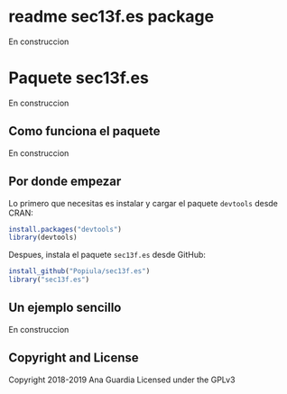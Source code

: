 readme sec13f.es package
========================

En construccion

# Paquete sec13f.es

En construccion

## Como funciona el paquete

En construccion

## Por donde empezar

Lo primero que necesitas es instalar y cargar el paquete `devtools` desde CRAN:

```r
install.packages("devtools")
library(devtools)
```
Despues, instala el paquete `sec13f.es` desde GitHub:

```r
install_github("Popiula/sec13f.es")
library("sec13f.es")
```

## Un ejemplo sencillo

En construccion

## Copyright and License

Copyright 2018-2019 Ana Guardia
Licensed under the GPLv3
